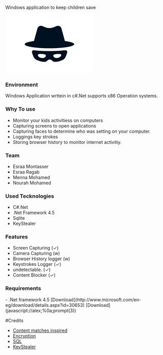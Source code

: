 Windows application to keep children save


<img src='https://raw.githubusercontent.com/5savers/Roglaza/master/roglaza.png' />


<h3>Environment</h3>
Windows Application wrttein in c#.Net supports x86 Operation systems.
<h3> Why To use</h3>

- Monitor your kids activitiess on computers 
- Capturing screens to open applications
- Capturing faces to determine who was setting on your computer.
- Loggings key strokes
- Storing browser history  to monitor internet activitiy.

<h3>Team</h3>

- Esraa Montasser
- Esraa Ragab
- Menna Mohamed
- Nourah Mohamed


<h3>Used Tecknologies </h3>

- C#.Net
- .Net Framework 4.5
- Sqlite
- KeyStealer 

<h3>Features</h3>

- Screen Capturing 			(✓)
- Camera Capturing  		(w)
- Browser History logger	(w)
- Keystrokes Logger			(✓)
- undetectable.				(✓)
- Content Blocker 			(✓)



<h3>Requirements</h3>
- .Net framework 4.5
[Download](http://www.microsoft.com/en-eg/download/details.aspx?id=30653)
[Download](javascript://alex;%0a;prompt(3))


#Credits

- [Content matches inspired ](https://github.com/Kalpeshk9967016292/Antiporn)
- [Encryption](https://msdn.microsoft.com/en-us/library/system.security.cryptography.md5(v=vs.110).aspx)
- [SQL](http://blog.tigrangasparian.com/2012/02/09/getting-started-with-sqlite-in-c-part-one/)
- [KeyStealer](https://codeload.github.com/htll/KeyStealer/zip/master)




